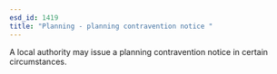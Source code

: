 ```yaml
---
esd_id: 1419
title: "Planning - planning contravention notice "
---
```


A local authority may issue a planning contravention notice in certain circumstances.

